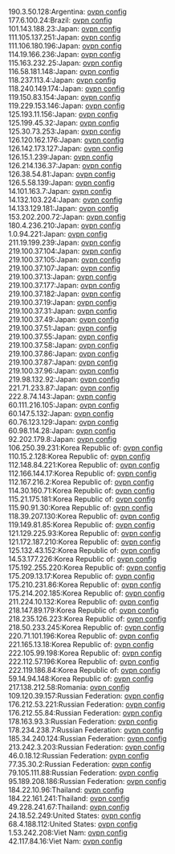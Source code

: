 190.3.50.128:Argentina: [ovpn config](vpn/190_3_50_128.ovpn)  
177.6.100.24:Brazil: [ovpn config](vpn/177_6_100_24.ovpn)  
101.143.188.23:Japan: [ovpn config](vpn/101_143_188_23.ovpn)  
111.105.137.251:Japan: [ovpn config](vpn/111_105_137_251.ovpn)  
111.106.180.196:Japan: [ovpn config](vpn/111_106_180_196.ovpn)  
114.19.166.236:Japan: [ovpn config](vpn/114_19_166_236.ovpn)  
115.163.232.25:Japan: [ovpn config](vpn/115_163_232_25.ovpn)  
116.58.181.148:Japan: [ovpn config](vpn/116_58_181_148.ovpn)  
118.237.113.4:Japan: [ovpn config](vpn/118_237_113_4.ovpn)  
118.240.149.174:Japan: [ovpn config](vpn/118_240_149_174.ovpn)  
119.150.83.154:Japan: [ovpn config](vpn/119_150_83_154.ovpn)  
119.229.153.146:Japan: [ovpn config](vpn/119_229_153_146.ovpn)  
125.193.11.156:Japan: [ovpn config](vpn/125_193_11_156.ovpn)  
125.199.45.32:Japan: [ovpn config](vpn/125_199_45_32.ovpn)  
125.30.73.253:Japan: [ovpn config](vpn/125_30_73_253.ovpn)  
126.120.162.176:Japan: [ovpn config](vpn/126_120_162_176.ovpn)  
126.142.173.127:Japan: [ovpn config](vpn/126_142_173_127.ovpn)  
126.15.1.239:Japan: [ovpn config](vpn/126_15_1_239.ovpn)  
126.214.136.37:Japan: [ovpn config](vpn/126_214_136_37.ovpn)  
126.38.54.81:Japan: [ovpn config](vpn/126_38_54_81.ovpn)  
126.5.58.139:Japan: [ovpn config](vpn/126_5_58_139.ovpn)  
14.101.163.7:Japan: [ovpn config](vpn/14_101_163_7.ovpn)  
14.132.103.224:Japan: [ovpn config](vpn/14_132_103_224.ovpn)  
14.133.129.181:Japan: [ovpn config](vpn/14_133_129_181.ovpn)  
153.202.200.72:Japan: [ovpn config](vpn/153_202_200_72.ovpn)  
180.4.236.210:Japan: [ovpn config](vpn/180_4_236_210.ovpn)  
1.0.94.221:Japan: [ovpn config](vpn/1_0_94_221.ovpn)  
211.19.199.239:Japan: [ovpn config](vpn/211_19_199_239.ovpn)  
219.100.37.104:Japan: [ovpn config](vpn/219_100_37_104.ovpn)  
219.100.37.105:Japan: [ovpn config](vpn/219_100_37_105.ovpn)  
219.100.37.107:Japan: [ovpn config](vpn/219_100_37_107.ovpn)  
219.100.37.13:Japan: [ovpn config](vpn/219_100_37_13.ovpn)  
219.100.37.177:Japan: [ovpn config](vpn/219_100_37_177.ovpn)  
219.100.37.182:Japan: [ovpn config](vpn/219_100_37_182.ovpn)  
219.100.37.19:Japan: [ovpn config](vpn/219_100_37_19.ovpn)  
219.100.37.31:Japan: [ovpn config](vpn/219_100_37_31.ovpn)  
219.100.37.49:Japan: [ovpn config](vpn/219_100_37_49.ovpn)  
219.100.37.51:Japan: [ovpn config](vpn/219_100_37_51.ovpn)  
219.100.37.55:Japan: [ovpn config](vpn/219_100_37_55.ovpn)  
219.100.37.58:Japan: [ovpn config](vpn/219_100_37_58.ovpn)  
219.100.37.86:Japan: [ovpn config](vpn/219_100_37_86.ovpn)  
219.100.37.87:Japan: [ovpn config](vpn/219_100_37_87.ovpn)  
219.100.37.96:Japan: [ovpn config](vpn/219_100_37_96.ovpn)  
219.98.132.92:Japan: [ovpn config](vpn/219_98_132_92.ovpn)  
221.71.233.87:Japan: [ovpn config](vpn/221_71_233_87.ovpn)  
222.8.74.143:Japan: [ovpn config](vpn/222_8_74_143.ovpn)  
60.111.216.105:Japan: [ovpn config](vpn/60_111_216_105.ovpn)  
60.147.5.132:Japan: [ovpn config](vpn/60_147_5_132.ovpn)  
60.76.123.129:Japan: [ovpn config](vpn/60_76_123_129.ovpn)  
60.98.114.28:Japan: [ovpn config](vpn/60_98_114_28.ovpn)  
92.202.179.8:Japan: [ovpn config](vpn/92_202_179_8.ovpn)  
106.250.39.231:Korea Republic of: [ovpn config](vpn/106_250_39_231.ovpn)  
110.15.2.128:Korea Republic of: [ovpn config](vpn/110_15_2_128.ovpn)  
112.148.84.221:Korea Republic of: [ovpn config](vpn/112_148_84_221.ovpn)  
112.166.144.17:Korea Republic of: [ovpn config](vpn/112_166_144_17.ovpn)  
112.167.216.2:Korea Republic of: [ovpn config](vpn/112_167_216_2.ovpn)  
114.30.160.71:Korea Republic of: [ovpn config](vpn/114_30_160_71.ovpn)  
115.21.175.181:Korea Republic of: [ovpn config](vpn/115_21_175_181.ovpn)  
115.90.91.30:Korea Republic of: [ovpn config](vpn/115_90_91_30.ovpn)  
118.39.207.130:Korea Republic of: [ovpn config](vpn/118_39_207_130.ovpn)  
119.149.81.85:Korea Republic of: [ovpn config](vpn/119_149_81_85.ovpn)  
121.129.225.93:Korea Republic of: [ovpn config](vpn/121_129_225_93.ovpn)  
121.172.187.210:Korea Republic of: [ovpn config](vpn/121_172_187_210.ovpn)  
125.132.43.152:Korea Republic of: [ovpn config](vpn/125_132_43_152.ovpn)  
14.53.177.226:Korea Republic of: [ovpn config](vpn/14_53_177_226.ovpn)  
175.192.255.220:Korea Republic of: [ovpn config](vpn/175_192_255_220.ovpn)  
175.209.13.17:Korea Republic of: [ovpn config](vpn/175_209_13_17.ovpn)  
175.210.231.86:Korea Republic of: [ovpn config](vpn/175_210_231_86.ovpn)  
175.214.202.185:Korea Republic of: [ovpn config](vpn/175_214_202_185.ovpn)  
211.224.10.132:Korea Republic of: [ovpn config](vpn/211_224_10_132.ovpn)  
218.147.89.179:Korea Republic of: [ovpn config](vpn/218_147_89_179.ovpn)  
218.235.126.223:Korea Republic of: [ovpn config](vpn/218_235_126_223.ovpn)  
218.50.233.245:Korea Republic of: [ovpn config](vpn/218_50_233_245.ovpn)  
220.71.101.196:Korea Republic of: [ovpn config](vpn/220_71_101_196.ovpn)  
221.165.13.18:Korea Republic of: [ovpn config](vpn/221_165_13_18.ovpn)  
222.105.99.198:Korea Republic of: [ovpn config](vpn/222_105_99_198.ovpn)  
222.112.57.196:Korea Republic of: [ovpn config](vpn/222_112_57_196.ovpn)  
222.119.186.84:Korea Republic of: [ovpn config](vpn/222_119_186_84.ovpn)  
59.14.94.148:Korea Republic of: [ovpn config](vpn/59_14_94_148.ovpn)  
217.138.212.58:Romania: [ovpn config](vpn/217_138_212_58.ovpn)  
109.120.39.157:Russian Federation: [ovpn config](vpn/109_120_39_157.ovpn)  
176.212.53.221:Russian Federation: [ovpn config](vpn/176_212_53_221.ovpn)  
176.212.55.84:Russian Federation: [ovpn config](vpn/176_212_55_84.ovpn)  
178.163.93.3:Russian Federation: [ovpn config](vpn/178_163_93_3.ovpn)  
178.234.238.7:Russian Federation: [ovpn config](vpn/178_234_238_7.ovpn)  
185.34.240.124:Russian Federation: [ovpn config](vpn/185_34_240_124.ovpn)  
213.242.3.203:Russian Federation: [ovpn config](vpn/213_242_3_203.ovpn)  
46.0.18.12:Russian Federation: [ovpn config](vpn/46_0_18_12.ovpn)  
77.35.30.2:Russian Federation: [ovpn config](vpn/77_35_30_2.ovpn)  
79.105.111.88:Russian Federation: [ovpn config](vpn/79_105_111_88.ovpn)  
95.189.208.186:Russian Federation: [ovpn config](vpn/95_189_208_186.ovpn)  
184.22.10.96:Thailand: [ovpn config](vpn/184_22_10_96.ovpn)  
184.22.161.241:Thailand: [ovpn config](vpn/184_22_161_241.ovpn)  
49.228.241.67:Thailand: [ovpn config](vpn/49_228_241_67.ovpn)  
24.18.52.249:United States: [ovpn config](vpn/24_18_52_249.ovpn)  
68.4.188.112:United States: [ovpn config](vpn/68_4_188_112.ovpn)  
1.53.242.208:Viet Nam: [ovpn config](vpn/1_53_242_208.ovpn)  
42.117.84.16:Viet Nam: [ovpn config](vpn/42_117_84_16.ovpn)  

